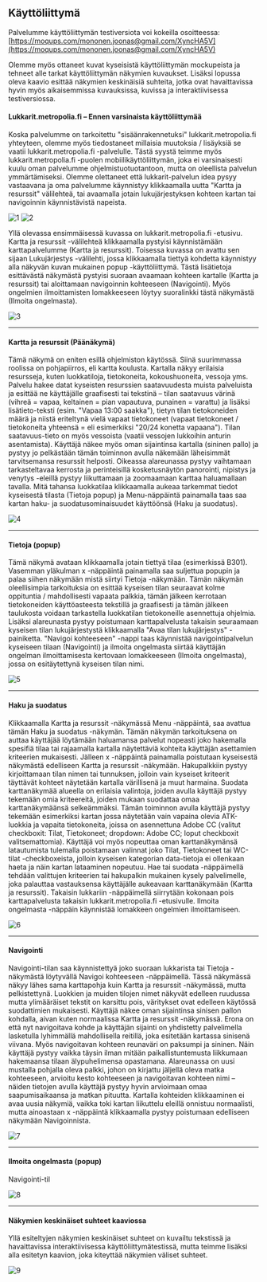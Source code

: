 ## Käyttöliittymä
Palvelumme käyttöliittymän testiversiota voi kokeilla osoitteessa: [https://moqups.com/mononen.joonas@gmail.com/XyncHA5V](https://moqups.com/mononen.joonas@gmail.com/XyncHA5V)

Olemme myös ottaneet kuvat kyseisistä käyttöliittymän mockupeista ja tehneet alle tarkat käyttöliittymän näkymien kuvaukset. Lisäksi lopussa oleva kaavio esittää näkymien keskinäisiä suhteita, jotka ovat havaittavissa hyvin myös aikaisemmissa kuvauksissa, kuvissa ja interaktiivisessa testiversiossa.

#### Lukkarit.metropolia.fi – Ennen varsinaista käyttöliittymää
Koska palvelumme on tarkoitettu "sisäänrakennetuksi" lukkarit.metropolia.fi yhteyteen, olemme myös tiedostaneet millaisia muutoksia / lisäyksiä se vaatii lukkarit.metropolia.fi -palvelulle. Tästä syystä teimme myös lukkarit.metropolia.fi -puolen mobiilikäyttöliittymän, joka ei varsinaisesti kuulu oman palvelumme ohjelmistuotuotantoon, mutta on oleellista palvelun ymmärtämiseksi. Olemme olettaneet että lukkarit-palvelun idea pysyy vastaavana ja oma palvelumme käynnistyy klikkaamalla uutta "Kartta ja resurssit" välilehteä, tai avaamalla jotain lukujärjestyksen kohteen kartan tai navigoinnin käynnistävistä napeista.

![1](http://users.metropolia.fi/~joonasmo/ohtu/1.png) ![2](http://users.metropolia.fi/~joonasmo/ohtu/2.png)

Yllä olevassa ensimmäisessä kuvassa on lukkarit.metropolia.fi -etusivu. Kartta ja resurssit -välilehteä klikkaamalla pystyisi käynnistämään karttapalvelumme (Kartta ja resurssit). Toisessa kuvassa on avattu sen sijaan Lukujärjestys -välilehti, jossa klikkaamalla tiettyä kohdetta käynnistyy alla näkyvän kuvan mukainen popup -käyttöliittymä. Tästä lisätietoja esittävästä näkymästä pystyisi suoraan avaamaan kohteen kartalle (Kartta ja resurssit) tai aloittamaan navigoinnin kohteeseen (Navigointi). Myös ongelmien ilmoittamisten lomakkeeseen löytyy suoralinkki tästä näkymästä (Ilmoita ongelmasta).

![3](http://users.metropolia.fi/~joonasmo/ohtu/3.png)

-----

#### Kartta ja resurssit (Päänäkymä)
Tämä näkymä on eniten esillä ohjelmiston käytössä. Siinä suurimmassa roolissa on pohjapiirros, eli kartta koulusta. Kartalla näkyy erilaisia resursseja, kuten luokkatiloja, tietokoneita, kokoushuoneita, vessoja yms. Palvelu hakee datat kyseisten resurssien saatavuudesta muista palveluista ja esittää ne käyttäjälle graafisesti tai tekstinä – tilan saatavuus värinä (vihreä = vapaa, keltainen = pian vapautuva, punainen = varattu) ja lisäksi lisätieto-teksti (esim. "Vapaa 13:00 saakka"), tietyn tilan tietokoneiden määrä ja niistä eriteltynä vielä vapaat tietokoneet (vapaat tietokoneet / tietokoneita yhteensä = eli esimerkiksi "20/24 konetta vapaana"). Tilan saatavuus-tieto on myös vessoista (vaatii vessojen lukkoihin anturin asentamista). Käyttäjä näkee myös oman sijaintinsa kartalla (sininen pallo) ja pystyy jo pelkästään tämän toiminnon avulla näkemään läheisimmät tarvitsemansa resurssit helposti. Oikeassa alareunassa pystyy vaihtamaan tarkasteltavaa kerrosta ja perinteisillä kosketusnäytön panorointi, nipistys ja venytys -eleillä pystyy liikuttamaan ja zoomaamaan karttaa haluamallaan tavalla. Mitä tahansa luokkatilaa klikkaamalla aukeaa tarkemmat tiedot kyseisestä tilasta (Tietoja popup) ja Menu-näppäintä painamalla taas saa kartan haku- ja suodatusominaisuudet käyttöönsä (Haku ja suodatus).

![4](http://users.metropolia.fi/~joonasmo/ohtu/4v2.png)

-----

#### Tietoja (popup)

Tämä näkymä avataan klikkaamalla jotain tiettyä tilaa (esimerkissä B301). Vasemman yläkulman x -näppäintä painamalla saa suljettua popupin ja palaa siihen näkymään mistä siirtyi Tietoja -näkymään. Tämän näkymän oleellisimpia tarkoituksia on esittää kyseisen tilan seuraavat kolme oppituntia / mahdollisesti vapaata palkkia, tämän jälkeen kerrotaan tietokoneiden käyttöasteesta tekstillä ja graafisesti ja tämän jälkeen taulukosta voidaan tarkastella luokkatilan tietokoneille asennettuja ohjelmia. Lisäksi alareunasta pystyy poistumaan karttapalvelusta takaisin seuraamaan kyseisen tilan lukujärjestystä klikkaamalla "Avaa tilan lukujärjestys" -painiketta. "Navigoi kohteeseen" -nappi taas käynnistää navigointipalvelun kyseiseen tilaan (Navigointi) ja ilmoita ongelmasta siirtää käyttäjän ongelman ilmoittamisesta kertovaan lomakkeeseen (Ilmoita ongelmasta), jossa on esitäytettynä kyseisen tilan nimi.

![5](http://users.metropolia.fi/~joonasmo/ohtu/5.png)

-----

#### Haku ja suodatus

Klikkaamalla Kartta ja resurssit -näkymässä Menu -näppäintä, saa avattua tämän Haku ja suodatus -näkymän. Tämän näkymän tarkoituksena on auttaa käyttäjää löytämään haluamansa palvelut nopeasti joko hakemalla spesifiä tilaa tai rajaamalla kartalla näytettäviä kohteita käyttäjän asettamien kriteerien mukaisesti. Jälleen x -näppäintä painamalla poistutaan kyseisestä näkymästä edelliseen Kartta ja resurssit -näkymään. Hakupalkkiin pystyy kirjoittamaan tilan nimen tai tunnuksen, jolloin vain kyseiset kriteerit täyttävät kohteet näytetään kartalla värillisenä ja muut harmaina. Suodata karttanäkymää alueella on erilaisia valintoja, joiden avulla käyttäjä pystyy tekemään omia kriteereitä, joiden mukaan suodattaa omaa karttanäkymäänsä selkeämmäksi. Tämän toiminnon avulla käyttäjä pystyy tekemään esimerkiksi kartan jossa näytetään vain vapaina olevia ATK-luokkia ja vapaita tietokoneita, joissa on asennettuna Adobe CC (valitut checkboxit: Tilat, Tietokoneet; dropdown: Adobe CC; loput checkboxit valitsemattomia). Käyttäjä voi myös nopeuttaa oman karttanäkymänsä latautumista tulemalla poistamaan valinnat joko Tilat, Tietokoneet tai WC-tilat -checkboxeista, jolloin kyseisen kategorian data-tietoja ei ollenkaan haeta ja näin kartan lataaminen nopeutuu. Hae tai suodata -näppäimellä tehdään valittujen kriteerien tai hakupalkin mukainen kysely palvelimelle, joka palauttaa vastauksensa käyttäjälle aukeavaan karttanäkymään (Kartta ja resurssit). Takaisin lukkariin -näppäimellä siirrytään kokonaan pois karttapalvelusta takaisin lukkarit.metropolia.fi -etusivulle. Ilmoita ongelmasta -näppäin käynnistää lomakkeen ongelmien ilmoittamiseen.

![6](http://users.metropolia.fi/~joonasmo/ohtu/6v2.png)

-----

#### Navigointi

Navigointi-tilan saa käynnistettyä joko suoraan lukkarista tai Tietoja -näkymästä löytyvällä Navigoi kohteeseen -näppäimellä. Tässä näkymässä näkyy lähes sama karttapohja kuin Kartta ja resurssit -näkymässä, mutta pelkistettynä. Luokkien ja muiden tilojen nimet näkyvät edelleen ruudussa mutta ylimääräiset tekstit on karsittu pois, väritykset ovat edelleen käytössä suodattimien mukaisesti. Käyttäjä näkee oman sijaintinsa sinisen pallon kohdalla, aivan kuten normaalissa Kartta ja resurssit -näkymässä. Erona on että nyt navigoitava kohde ja käyttäjän sijainti on yhdistetty palvelimella lasketulla lyhimmällä mahdollisella reitillä, joka esitetään kartassa sinisenä viivana. Myös navigoitavan kohteen reunaväri on paksumpi ja sininen. Näin käyttäjä pystyy vaikka täysin ilman mitään paikallistuntemusta liikkumaan hakemaansa tilaan älypuhelimensa opastamana. Alareunassa on uusi mustalla pohjalla oleva palkki, johon on kirjattu jäljellä oleva matka kohteeseen, arvioitu kesto kohteeseen ja navigoitavan kohteen nimi – näiden tietojen avulla käyttäjä pystyy hyvin arvioimaan omaa saapumisaikaansa ja matkan pituutta. Kartalla kohteiden klikkaaminen ei avaa uusia näkymiä, vaikka toki kartan liikuttelu eleillä onnistuu normaalisti, mutta ainoastaan x -näppäintä klikkaamalla pystyy poistumaan edelliseen näkymään Navigoinnista.

![7](http://users.metropolia.fi/~joonasmo/ohtu/7.png)

-----

#### Ilmoita ongelmasta (popup)

Navigointi-til

![8](http://users.metropolia.fi/~joonasmo/ohtu/8.png)

-----

#### Näkymien keskinäiset suhteet kaaviossa

Yllä esiteltyjen näkymien keskinäiset suhteet on kuvailtu tekstissä ja havaittavissa interaktiivisessa käyttöliittymätestissä, mutta teimme lisäksi alla esitetyn kaavion, joka kiteyttää näkymien väliset suhteet.

![9](http://users.metropolia.fi/~santtk/Sisatilapaikannus.jpg)

